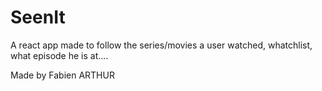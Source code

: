 # SeenIt  
   
A react app made to follow the series/movies a user watched, whatchlist, what episode he is at....  
  
  
Made by Fabien ARTHUR  